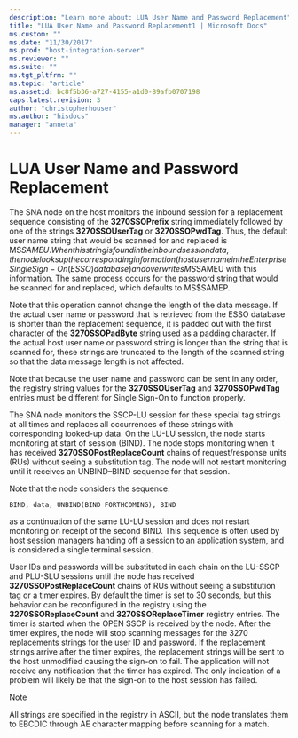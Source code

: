 ```yaml
---
description: "Learn more about: LUA User Name and Password Replacement"
title: "LUA User Name and Password Replacement1 | Microsoft Docs"
ms.custom: ""
ms.date: "11/30/2017"
ms.prod: "host-integration-server"
ms.reviewer: ""
ms.suite: ""
ms.tgt_pltfrm: ""
ms.topic: "article"
ms.assetid: bc8f5b36-a727-4155-a1d0-89afb0707198
caps.latest.revision: 3
author: "christopherhouser"
ms.author: "hisdocs"
manager: "anneta"
---
```

# LUA User Name and Password Replacement
The SNA node on the host monitors the inbound session for a replacement sequence consisting of the **3270SSOPrefix** string immediately followed by one of the strings **3270SSOUserTag** or **3270SSOPwdTag**. Thus, the default user name string that would be scanned for and replaced is MS$SAMEU. When this string is found in the inbound session data, the node looks up the corresponding information (host user name in the Enterprise Single Sign-On (ESSO) database) and overwrites MS$SAMEU with this information. The same process occurs for the password string that would be scanned for and replaced, which defaults to MS$SAMEP.  
  
 Note that this operation cannot change the length of the data message. If the actual user name or password that is retrieved from the ESSO database is shorter than the replacement sequence, it is padded out with the first character of the **3270SSOPadByte** string used as a padding character. If the actual host user name or password string is longer than the string that is scanned for, these strings are truncated to the length of the scanned string so that the data message length is not affected.  
  
 Note that because the user name and password can be sent in any order, the registry string values for the **3270SSOUserTag** and **3270SSOPwdTag** entries must be different for Single Sign-On to function properly.  
  
 The SNA node monitors the SSCP-LU session for these special tag strings at all times and replaces all occurrences of these strings with corresponding looked-up data. On the LU-LU session, the node starts monitoring at start of session (BIND). The node stops monitoring when it has received **3270SSOPostReplaceCount** chains of request/response units (RUs) without seeing a substitution tag. The node will not restart monitoring until it receives an UNBIND–BIND sequence for that session.  
  
 Note that the node considers the sequence:  
  
```  
BIND, data, UNBIND(BIND FORTHCOMING), BIND       
```  
  
 as a continuation of the same LU-LU session and does not restart monitoring on receipt of the second BIND. This sequence is often used by host session managers handing off a session to an application system, and is considered a single terminal session.  
  
 User IDs and passwords will be substituted in each chain on the LU-SSCP and PLU-SLU sessions until the node has received **3270SSOPostReplaceCount** chains of RUs without seeing a substitution tag or a timer expires. By default the timer is set to 30 seconds, but this behavior can be reconfigured in the registry using the **3270SSOReplaceCount** and **3270SSOReplaceTimer** registry entries. The timer is started when the OPEN SSCP is received by the node. After the timer expires, the node will stop scanning messages for the 3270 replacements strings for the user ID and password. If the replacement strings arrive after the timer expires, the replacement strings will be sent to the host unmodified causing the sign-on to fail. The application will not receive any notification that the timer has expired. The only indication of a problem will likely be that the sign-on to the host session has failed.  
  
> [!NOTE]
>  All strings are specified in the registry in ASCII, but the node translates them to EBCDIC through AE character mapping before scanning for a match.
